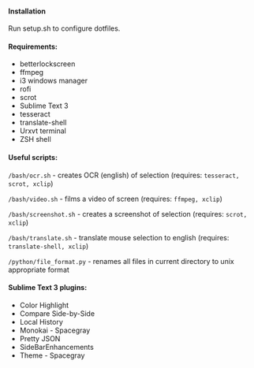 #### Installation
Run setup.sh to configure dotfiles.

#### Requirements:
* betterlockscreen
* ffmpeg
* i3 windows manager
* rofi
* scrot
* Sublime Text 3
* tesseract
* translate-shell
* Urxvt terminal
* ZSH shell

#### Useful scripts:
`/bash/ocr.sh` - creates OCR (english) of selection (requires: `tesseract, scrot, xclip`)

`/bash/video.sh` - films a video of screen (requires: `ffmpeg, xclip`)

`/bash/screenshot.sh` - creates a screenshot of selection (requires: `scrot, xclip`)

`/bash/translate.sh` - translate mouse selection to english (requires: `translate-shell, xclip`)

`/python/file_format.py` - renames all files in current directory to unix appropriate format

#### Sublime Text 3 plugins:

* Color Highlight
* Compare Side-by-Side
* Local History
* Monokai - Spacegray
* Pretty JSON
* SideBarEnhancements
* Theme - Spacegray